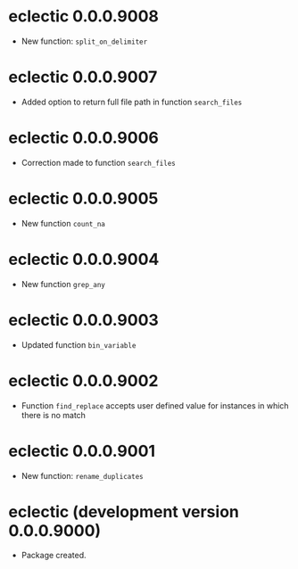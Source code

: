 # eclectic 0.0.0.9008

* New function: `split_on_delimiter`

# eclectic 0.0.0.9007

* Added option to return full file path in function `search_files`


# eclectic 0.0.0.9006

* Correction made to function `search_files`

# eclectic 0.0.0.9005

* New function `count_na`

# eclectic 0.0.0.9004

* New function `grep_any`

# eclectic 0.0.0.9003

* Updated function `bin_variable`

# eclectic 0.0.0.9002

* Function `find_replace` accepts user defined value for instances in which there is no match

# eclectic 0.0.0.9001

* New function: `rename_duplicates`

# eclectic (development version 0.0.0.9000)

* Package created.

